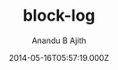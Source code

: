 ---
title: block-log
github: 'https://github.com/anandubajith/block-log'
demo: 'https://anandu.net/demo/block-log/'
author: Anandu B Ajith
ssg:
  - Jekyll
cms:
  - No Cms
date: 2014-05-16T05:57:19.000Z
github_branch: master
description: 'block-log , A Jekyll theme'
stale: true
---
